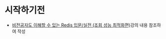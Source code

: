 

# 시작하기전
- [비전공자도 이해할 수 있는 Redis 입문/실전 (조회 성능 최적화편)](https://www.inflearn.com/course/비전공자-redis-입문-성능-최적화/dashboard)강의 내용 참조하여 작성